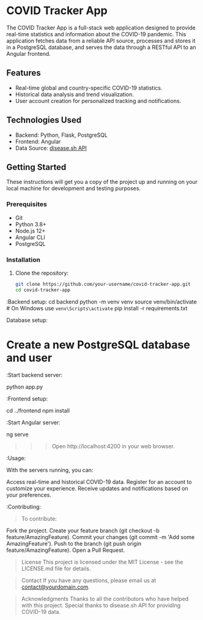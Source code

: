 # COVID Tracker App

The COVID Tracker App is a full-stack web application designed to provide real-time statistics and information about the COVID-19 pandemic. This application fetches data from a reliable API source, processes and stores it in a PostgreSQL database, and serves the data through a RESTful API to an Angular frontend.

## Features

- Real-time global and country-specific COVID-19 statistics.
- Historical data analysis and trend visualization.
- User account creation for personalized tracking and notifications.

## Technologies Used

- Backend: Python, Flask, PostgreSQL
- Frontend: Angular
- Data Source: [disease.sh API](https://disease.sh/)

## Getting Started

These instructions will get you a copy of the project up and running on your local machine for development and testing purposes.

### Prerequisites

- Git
- Python 3.8+
- Node.js 12+
- Angular CLI
- PostgreSQL

### Installation

1. Clone the repository:
   ```bash
   git clone https://github.com/your-username/covid-tracker-app.git
   cd covid-tracker-app


:Backend setup:
cd backend
python -m venv venv
source venv/bin/activate # On Windows use `venv\Scripts\activate`
pip install -r requirements.txt


Database setup:
# Create a new PostgreSQL database and user

:Start backend server:

python app.py

:Frontend setup:

cd ../frontend
npm install

:Start Angular server:

ng serve

>>>Open http://localhost:4200 in your web browser.

:Usage:

With the servers running, you can:

Access real-time and historical COVID-19 data.
Register for an account to customize your experience.
Receive updates and notifications based on your preferences.

:Contributing:

>To contribute:

Fork the project.
Create your feature branch (git checkout -b feature/AmazingFeature).
Commit your changes (git commit -m 'Add some AmazingFeature').
Push to the branch (git push origin feature/AmazingFeature).
Open a Pull Request.

>License
This project is licensed under the MIT License - see the LICENSE.md file for details.

>Contact
If you have any questions, please email us at contact@yourdomain.com.

>Acknowledgments
Thanks to all the contributors who have helped with this project.
Special thanks to disease.sh API for providing COVID-19 data.
